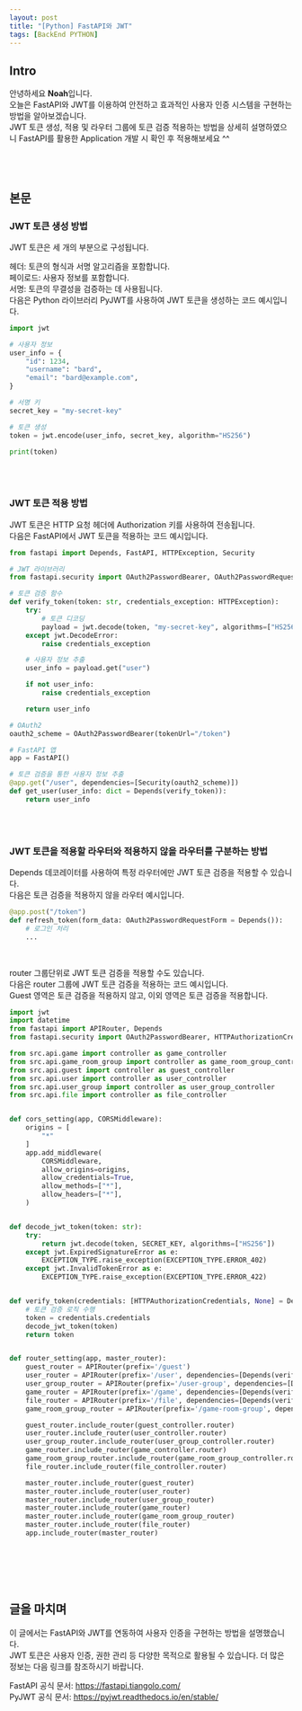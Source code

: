 ```yaml
---
layout: post
title: "[Python] FastAPI와 JWT"
tags: [BackEnd PYTHON]
---
```


## Intro
안녕하세요 **Noah**입니다.<br/>
오늘은 FastAPI와 JWT를 이용하여 안전하고 효과적인 사용자 인증 시스템을 구현하는 방법을 알아보겠습니다.<br/>
JWT 토큰 생성, 적용 및 라우터 그룹에 토큰 검증 적용하는 방법을 상세히 설명하였으니 FastAPI를 활용한 Application 개발 시 확인 후 적용해보세요 ^^
<br/><br/><br/><br/>


## 본문
### JWT 토큰 생성 방법
JWT 토큰은 세 개의 부분으로 구성됩니다.

헤더: 토큰의 형식과 서명 알고리즘을 포함합니다.<br/>
페이로드: 사용자 정보를 포함합니다.<br/>
서명: 토큰의 무결성을 검증하는 데 사용됩니다.<br/>
다음은 Python 라이브러리 PyJWT를 사용하여 JWT 토큰을 생성하는 코드 예시입니다.

```Python
import jwt

# 사용자 정보
user_info = {
    "id": 1234,
    "username": "bard",
    "email": "bard@example.com",
}

# 서명 키
secret_key = "my-secret-key"

# 토큰 생성
token = jwt.encode(user_info, secret_key, algorithm="HS256")

print(token)
```
<br/><br/>

### JWT 토큰 적용 방법
JWT 토큰은 HTTP 요청 헤더에 Authorization 키를 사용하여 전송됩니다.<br/>
다음은 FastAPI에서 JWT 토큰을 적용하는 코드 예시입니다.

```Python
from fastapi import Depends, FastAPI, HTTPException, Security

# JWT 라이브러리
from fastapi.security import OAuth2PasswordBearer, OAuth2PasswordRequestForm

# 토큰 검증 함수
def verify_token(token: str, credentials_exception: HTTPException):
    try:
        # 토큰 디코딩
        payload = jwt.decode(token, "my-secret-key", algorithms=["HS256"])
    except jwt.DecodeError:
        raise credentials_exception

    # 사용자 정보 추출
    user_info = payload.get("user")

    if not user_info:
        raise credentials_exception

    return user_info

# OAuth2
oauth2_scheme = OAuth2PasswordBearer(tokenUrl="/token")

# FastAPI 앱
app = FastAPI()

# 토큰 검증을 통한 사용자 정보 추출
@app.get("/user", dependencies=[Security(oauth2_scheme)])
def get_user(user_info: dict = Depends(verify_token)):
    return user_info
```
<br/><br/>

### JWT 토큰을 적용할 라우터와 적용하지 않을 라우터를 구분하는 방법
Depends 데코레이터를 사용하여 특정 라우터에만 JWT 토큰 검증을 적용할 수 있습니다.<br/>
다음은 토큰 검증을 적용하지 않을 라우터 예시입니다.

```Python
@app.post("/token")
def refresh_token(form_data: OAuth2PasswordRequestForm = Depends()):
    # 로그인 처리
    ...

```
<br/>

router 그룹단위로 JWT 토큰 검증을 적용할 수도 있습니다.<br/>
다음은 router 그룹에 JWT 토큰 검증을 적용하는 코드 예시입니다.<br/>
Guest 영역은 토큰 검증을 적용하지 않고, 이외 영역은 토큰 검증을 적용합니다.

```Python
import jwt
import datetime
from fastapi import APIRouter, Depends
from fastapi.security import OAuth2PasswordBearer, HTTPAuthorizationCredentials, HTTPBearer

from src.api.game import controller as game_controller
from src.api.game_room_group import controller as game_room_group_controller
from src.api.guest import controller as guest_controller
from src.api.user import controller as user_controller
from src.api.user_group import controller as user_group_controller
from src.api.file import controller as file_controller


def cors_setting(app, CORSMiddleware):
    origins = [
        "*"
    ]
    app.add_middleware(
        CORSMiddleware,
        allow_origins=origins,
        allow_credentials=True,
        allow_methods=["*"],
        allow_headers=["*"],
    )


def decode_jwt_token(token: str):
    try:
        return jwt.decode(token, SECRET_KEY, algorithms=["HS256"])
    except jwt.ExpiredSignatureError as e:
        EXCEPTION_TYPE.raise_exception(EXCEPTION_TYPE.ERROR_402)
    except jwt.InvalidTokenError as e:
        EXCEPTION_TYPE.raise_exception(EXCEPTION_TYPE.ERROR_422)


def verify_token(credentials: [HTTPAuthorizationCredentials, None] = Depends(HTTPBearer())):
    # 토큰 검증 로직 수행
    token = credentials.credentials
    decode_jwt_token(token)
    return token


def router_setting(app, master_router):
    guest_router = APIRouter(prefix='/guest')
    user_router = APIRouter(prefix='/user', dependencies=[Depends(verify_token)])
    user_group_router = APIRouter(prefix='/user-group', dependencies=[Depends(verify_token)])
    game_router = APIRouter(prefix='/game', dependencies=[Depends(verify_token)])
    file_router = APIRouter(prefix='/file', dependencies=[Depends(verify_token)])
    game_room_group_router = APIRouter(prefix='/game-room-group', dependencies=[Depends(verify_token)])

    guest_router.include_router(guest_controller.router)
    user_router.include_router(user_controller.router)
    user_group_router.include_router(user_group_controller.router)
    game_router.include_router(game_controller.router)
    game_room_group_router.include_router(game_room_group_controller.router)
    file_router.include_router(file_controller.router)

    master_router.include_router(guest_router)
    master_router.include_router(user_router)
    master_router.include_router(user_group_router)
    master_router.include_router(game_router)
    master_router.include_router(game_room_group_router)
    master_router.include_router(file_router)
    app.include_router(master_router)
```
<br/><br/><br/><br/>

## 글을 마치며
이 글에서는 FastAPI와 JWT를 연동하여 사용자 인증을 구현하는 방법을 설명했습니다.<br/>
JWT 토큰은 사용자 인증, 권한 관리 등 다양한 목적으로 활용될 수 있습니다. 더 많은 정보는 다음 링크를 참조하시기 바랍니다.

FastAPI 공식 문서: https://fastapi.tiangolo.com/ <br/>
PyJWT 공식 문서: https://pyjwt.readthedocs.io/en/stable/